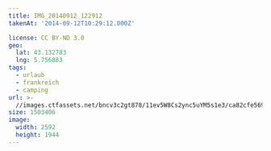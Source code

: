 ```yaml
---
title: IMG_20140912_122912
takenAt: '2014-09-12T10:29:12.000Z'

license: CC BY-ND 3.0
geo:
  lat: 43.132783
  lng: 5.756883
tags:
  - urlaub
  - frankreich
  - camping
url: >-
  //images.ctfassets.net/bncv3c2gt878/11ev5W8Cs2ync5uYM5s1e3/ca82cfe56978b5978c0357b663af9e70/img_20140912_122912_28312904035_o
size: 1503406
image:
  width: 2592
  height: 1944
---
```

